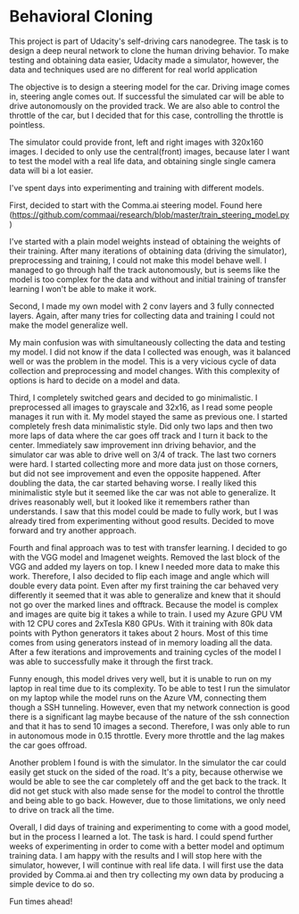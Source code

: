 # Behavioral Cloning

This project is part of Udacity's self-driving cars nanodegree.
The task is to design a deep neural network to clone the human driving behavior.
To make testing and obtaining data easier, Udacity made a simulator, however, 
the data and techniques used are no different for real world application

The objective is to design a steering model for the car. Driving image comes in, steering angle comes out.
If successful the simulated car will be able to drive autonomously on the provided track.
We are also able to control the throttle of the car, but I decided that for this case, controlling the throttle is pointless. 

The simulator could provide front, left and right images with 320x160 images. 
I decided to only use the central(front) images, because later I want to test the model with a real life data, and obtaining single single camera data will bi a lot easier. 


I've spent days into experimenting and training with different models. 

First, decided to start with the Comma.ai steering model.
Found here (https://github.com/commaai/research/blob/master/train_steering_model.py)

I've started with a plain model weights instead of obtaining the weights of their training. 
After many iterations of obtaining data (driving the simulator), preprocessing and training, I could not make
this model behave well. I managed to go through half the track autonomously, but is seems like the model is too complex for
the data and without and initial training of transfer learning I won't be able to make it work. 

Second, I made my own model with 2 conv layers and 3 fully connected layers. Again, after many tries for collecting data and training
I could not make the model generalize well. 

My main confusion was with simultaneously collecting the data and testing my model. I did not know if the 
data I collected was enough, was it balanced well or was the problem in the model. This is a very vicious cycle of 
data collection and preprocessing and model changes. With this complexity of options is hard to decide on a model and data.

Third, I completely switched gears and decided to go minimalistic. I preprocessed all images to grayscale and 32x16, as I read
some people manages it run with it. My model stayed the same as previous one. I started completely fresh data minimalistic style. 
Did only two laps and then two more laps of data where the car goes off track and I turn it back to the center. Immediately saw improvement inn driving behavior, 
and the simulator car was able to drive well on 3/4 of track. The last two corners were hard. I started collecting more and more data just on those corners, 
but did not see improvement and even the opposite happened. After doubling the data, the car started behaving worse. 
I really liked this minimalistic style but it seemed like the car was not able to generalize. It drives reasonably well, but
it looked like it remembers rather than understands. I saw that this model could be made to fully work, but I was already
tired from experimenting without good results. Decided to move forward and try another approach.

Fourth and final approach was to test with transfer learning. 
I decided to go with the VGG model and Imagenet weights. Removed the last block of the VGG and added my layers on top. 
I knew I needed more data to make this work. Therefore, I also decided to flip each image and angle which will double every data point.
Even after my first training the car behaved very differently it seemed that it was able to generalize and knew that it should
not go over the marked lines and offtrack. Because the model is complex and images are quite big it takes a while to train. 
I used my Azure GPU VM with 12 CPU cores and 2xTesla K80 GPUs. With it training with 80k data points with Python generators it takes about
2 hours. Most of this time comes from using generators instead of in memory loading all the data.
After a few iterations and improvements and training cycles of the model I was able to successfully make it through the first track.

Funny enough, this model drives very well, but it is unable to run on my laptop in real time due to its complexity.
To be able to test I run the simulator on my laptop while the model runs on the Azure VM, connecting them though a SSH tunneling.
However, even that my network connection is good there is a significant lag maybe because of the nature of the ssh connection
and that it has to send 10 images a second. Therefore, I was only able to run in autonomous mode in 0.15 throttle.
Every more throttle and the lag makes the car goes offroad.

Another problem I found is with the simulator. In the simulator the car could easily get stuck on the sided of the road.
It's a pity, because otherwise we would be able to see the car completely off and the get back to the track. It did not get stuck with also
made sense for the model to control the throttle and being able to go back. However, due to those limitations, we only need to drive on track all the time.

Overall, I did days of training and experimenting to come with a good model, but in the process I learned a lot. 
The task is hard. I could spend further weeks of experimenting in order to come with a better model and optimum training data.
I am happy with the results and I will stop here with the simulator, however, I will continue with real life data.
I will first use the data provided by Comma.ai and then try collecting my own data by producing a simple device to do so.

Fun times ahead!